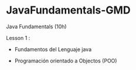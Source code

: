 # JavaFundamentals-GMD
Java Fundamentals (10h)

Lesson 1 :

- Fundamentos del Lenguaje java

- Programación orientado a Objectos (POO)

